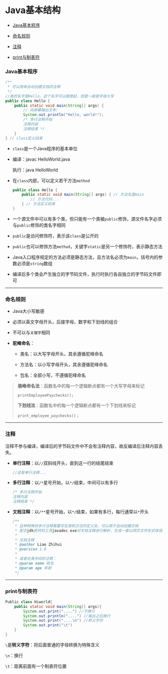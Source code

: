 # Java基本结构

* [Java基本程序](#Java程序)

* [命名规则](#命名规则)

* [注释](#注释)

* [print与制表符](#print与制表符)

### Java基本程序

```java
/**
 * 可以用来自动创建文档的注释
 */
//类的名字是Hello，这个名字可以随意起，但是一般首字母大写
public class Hello {
    public static void main(String[] args) {
        // 向屏幕输出文本:
        System.out.println("Hello, world!");
        /* 多行注释开始
        注释内容
        注释结束 */
    }
} // class定义结束
```

* `class`是一个Java程序的基本单位

* 编译：javac HelloWorld.java

  执行：java HelloWorld

* 在`class`内部，可以定义若干方法`method`

  ```java
  public class Hello {
      public static void main(String[] args) { // 方法名是main
          // 方法代码...
      } // 方法定义结束
  }
  ```

* 一个源文件中可以有多个类，但只能有一个类被`public`修饰，源文件名字必须与`public`修饰的类名字相同

* `public`是访问修饰符，表示该`class`是公开的
* `public`也可以修饰方法`method`，关键字`static`是另一个修饰符，表示静态方法
* Java入口程序规定的方法必须是静态方法，且方法名必须为`main`，括号内的参数必须是`string`数组
* 编译后多个类会产生独立的字节码文件，执行时执行各自独立的字节码文件即可



___

### 命名规则

* Java大小写敏感

* 必须以英文字母开头，后接字母，数字和下划线的组合

* 不可以与`关键字`相同

* **驼峰命名**：

  * 类名：以大写字母开头，其余遵循驼峰命名

  * 方法名：以小写字母开头，其余遵循驼峰命名
  * 包名：全部小写，不遵循驼峰命名

> **骆峰命名法**：函数名中的每一个逻辑断点都有一个大写字母来标记
>
> ```
> printEmployeePaychecks();
> ```
>
> **下划线法**：函数名中的每一个逻辑断点都有一个下划线来标记
>
> ```
> print_employee_paychecks()；
> ```



___

### 注释

注释不参与编译，编译后的字节码文件中不会有注释内容，故反编译后注释内容丢失。

* **单行注释**：以`//`双斜线开头，直到这一行的结尾结束

  ```java
  //这是单行注释...
  ```

* **多行注释**：以`/*`星号开始，以`*/`结束，中间可以有多行

  ```java
  /* 多行注释开始
  注释内容
  注释结束 */
  ```

* **文档注释**：以`/**`星号开始，以`*/`结束，如果有多行，每行通常以`*`开头

  ```java
  /**
   * 这种特殊的多行注释需要写在类和方法的定义处，可以用于自动创建文档
   * 配合jdk提供的工具javadoc.exe对文档注释进行解析，生成一套以网页文件形式体现的该程序说明文档
   *
   * 文档注释
   * @author Liao Zhihui
   * @version 1.0
   * 
   * 或者在类中间的注释：
   * @param name 姓名
   * @param age 年龄
   */
  ```



___

### print与制表符

```java
Public class Hiworld{
    public static void main(String[] args){
        System.out.print("....") //不换行
		System.out.println("....") //输出之后换行
        System.out.print("....\n") //转义字符
		System.out.print("\t")
    }
}

```

`\`是**转义字符**：将后面普通的字母转换为特殊含义

`\n`：换行

`\t`：距离前面有一个制表符位置
